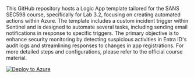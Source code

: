 
This GitHub repository hosts a Logic App template tailored for the SANS SEC598 course, specifically for Lab 3.2, focusing on creating automated actions within Azure. The template includes a custom incident trigger within Sentinel and is designed to automate several tasks, including sending email notifications in response to specific triggers. The primary objective is to enhance security monitoring by detecting suspicious activities in Entra ID's audit logs and streamlining responses to changes in app registrations. For more detailed steps and configurations, please refer to the official course material. 


[![Deploy to Azure](http://azuredeploy.net/deploybutton.png)](https://portal.azure.com/#create/Microsoft.Template/uri/https://raw.githubusercontent.com/Vjeroen/SANSSEC598-Resources/main/lab-resources/LogicApps/SEC598-Secrets/template.json)


